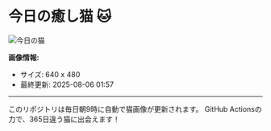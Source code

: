 # 今日の癒し猫 🐱

![今日の猫](https://cdn2.thecatapi.com/images/a9b.jpg)

**画像情報:**
- サイズ: 640 x 480
- 最終更新: 2025-08-06 01:57

---

このリポジトリは毎日朝9時に自動で猫画像が更新されます。
GitHub Actionsの力で、365日違う猫に出会えます！
